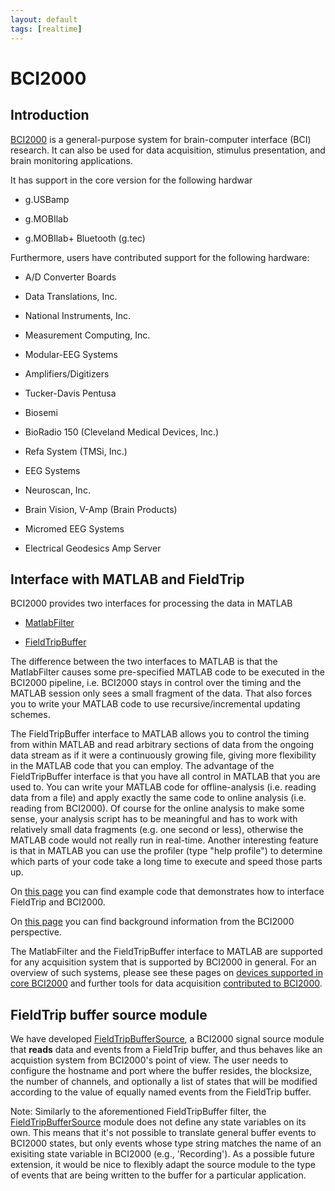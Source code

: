 ```yaml
---
layout: default
tags: [realtime]
---
```


# BCI2000

## Introduction

[BCI2000](http://www.bci2000.org) is a general-purpose system for brain-computer interface (BCI) research. It can also be used for data acquisition, stimulus presentation, and brain monitoring applications.

It has support in the core version for the following hardwar

*  g.USBamp

*  g.MOBIlab 

*  g.MOBIlab+ Bluetooth (g.tec)

Furthermore, users have contributed support for the following hardware: 

*  A/D Converter Boards

*  Data Translations, Inc.

*  National Instruments, Inc.

*  Measurement Computing, Inc.

*  Modular-EEG Systems

*  Amplifiers/Digitizers

*  Tucker-Davis Pentusa

*  Biosemi

*  BioRadio 150 (Cleveland Medical Devices, Inc.)

*  Refa System (TMSi, Inc.)

*  EEG Systems

*  Neuroscan, Inc.

*  Brain Vision, V-Amp (Brain Products)

*  Micromed EEG Systems

*  Electrical Geodesics Amp Server
## Interface with MATLAB and FieldTrip

BCI2000 provides two interfaces for processing the data in MATLAB

*  [MatlabFilter](http://www.bci2000.org/wiki/index.php/User_Reference:MatlabFilter)

*  [FieldTripBuffer](http://www.bci2000.org/wiki/index.php/Contributions:FieldTripBuffer)

The difference between the two interfaces to MATLAB is that the MatlabFilter causes some pre-specified MATLAB code to be executed in the BCI2000 pipeline, i.e. BCI2000 stays in control over the timing and the MATLAB session only sees a small fragment of the data. That also forces you to write your MATLAB code to use recursive/incremental updating schemes. 

The FieldTripBuffer interface to MATLAB allows you to control the timing from within MATLAB and read arbitrary sections of data from the ongoing data stream as if it were a continuously growing file, giving more flexibility in the MATLAB code that you can employ. The advantage of the FieldTripBuffer interface is that you have all control in MATLAB that you are used to. You can write your MATLAB code for offline-analysis (i.e. reading data from a file) and apply exactly the same code to online analysis (i.e. reading from BCI2000). Of course for the online analysis to make some sense, your analysis script has to be meaningful and has to work with relatively small data fragments (e.g. one second or less), otherwise the MATLAB code would not really run in real-time. Another interesting feature is that in MATLAB you can use the profiler (type "help profile") to determine which parts of your code take a long time to execute and speed those parts up.

On [this page](http://www.bci2000.org/wiki/index.php/Programming_Tutorial:Working_with_the_FieldTrip_buffer) you can find example code that demonstrates how to interface FieldTrip and BCI2000. 

On [this page](http://www.bci2000.org/wiki/index.php/Contributions:FieldTripBuffer) you can find background information from the BCI2000 perspective.

The MatlabFilter and the FieldTripBuffer interface to MATLAB are supported for any acquisition system that is supported by BCI2000 in general. For an overview of
such systems, please see these pages on [devices supported in core BCI2000](http://www.bci2000.org/wiki/index.php/User_Reference:Filters#Data_Acquisition) and further tools for data acquisition [contributed to BCI2000](http://www.bci2000.org/wiki/index.php/Contributions:ADCs).
## FieldTrip buffer source module

We have developed [FieldTripBufferSource](http://www.bci2000.org/wiki/index.php/Contributions:FieldTripBufferSource), a BCI2000 signal source module that **reads** data and events from a FieldTrip buffer, and thus behaves like an acquistion system from BCI2000's point of view. The user needs to configure the hostname and port where the buffer resides, the blocksize, the number of channels, and optionally a list of states that will be modified according to the value of equally named events from the FieldTrip buffer.

Note: Similarly to the aforementioned FieldTripBuffer filter, the [FieldTripBufferSource](http://www.bci2000.org/wiki/index.php/Contributions:FieldTripBufferSource) module does not define any state variables on its own.
This means that it's not possible to translate general buffer events to BCI2000 states, but only events whose type string matches the name of
an exisiting state variable in BCI2000 (e.g., 'Recording'). As a possible future extension, it would be nice to flexibly adapt the source module 
to the type of events that are being written to the buffer for a particular application.

